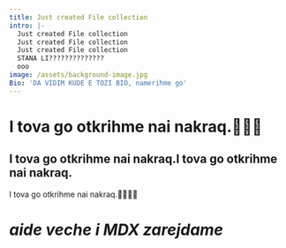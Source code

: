 ```yaml
---
title: Just created File collection
intro: |-
  Just created File collection
  Just created File collection
  Just created File collection
  STANA LI??????????????
  ooo
image: /assets/background-image.jpg
Bio: 'DA VIDIM KUDE E TOZI BIO, namerihme go'
---
```

# I tova go otkrihme nai nakraq.👶👶👶

## I tova go otkrihme nai nakraq.I tova go otkrihme nai nakraq.

I tova go otkrihme nai nakraq.👶👶👶👶



# _aide veche i MDX zarejdame_
